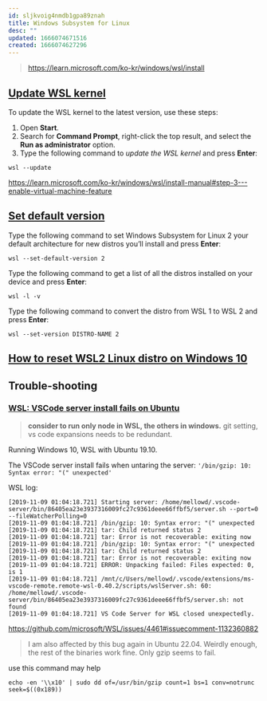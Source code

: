 ```yaml
---
id: sljkvoig4nmdb1gpa89znah
title: Windows Subsystem for Linux
desc: ""
updated: 1666074671516
created: 1666074627296
---
```


> https://learn.microsoft.com/ko-kr/windows/wsl/install

## [Update WSL kernel](https://pureinfotech.com/install-windows-subsystem-linux-2-windows-10/)

To update the WSL kernel to the latest version, use these steps:

1. Open **Start**.
2. Search for **Command Prompt**, right-click the top result, and select the **Run as administrator** option.
3. Type the following command to *update the WSL kernel* and press **Enter**:

```shell
wsl --update
```

https://learn.microsoft.com/ko-kr/windows/wsl/install-manual#step-3---enable-virtual-machine-feature

## [Set default version](https://pureinfotech.com/upgrade-wsl2-wsl1-windows-10/)

Type the following command to set Windows Subsystem for Linux 2 your default architecture for new distros you’ll install and press **Enter**:

```shell
wsl --set-default-version 2
```

Type the following command to get a list of all the distros installed on your device and press **Enter**:

```shell
wsl -l -v
```

Type the following command to convert the distro from WSL 1 to WSL 2 and press **Enter**:

```shell
wsl --set-version DISTRO-NAME 2
```

## [How to reset WSL2 Linux distro on Windows 10](https://pureinfotech.com/reset-wsl2-linux-distro-windows-10/)

## Trouble-shooting

### [WSL: VSCode server install fails on Ubuntu](https://github.com/microsoft/vscode-remote-release/issues/1856)

> **consider to run only node in WSL, the others in windows.**
> git setting, vs code expansions needs to be redundant.

Running Windows 10, WSL with Ubuntu 19.10.

The VSCode server install fails when untaring the server: `'/bin/gzip: 10: Syntax error: "(" unexpected'`

WSL log:

```shell
[2019-11-09 01:04:18.721] Starting server: /home/mellowd/.vscode-server/bin/86405ea23e3937316009fc27c9361deee66ffbf5/server.sh --port=0 --fileWatcherPolling=0
[2019-11-09 01:04:18.721] /bin/gzip: 10: Syntax error: "(" unexpected
[2019-11-09 01:04:18.721] tar: Child returned status 2
[2019-11-09 01:04:18.721] tar: Error is not recoverable: exiting now
[2019-11-09 01:04:18.721] /bin/gzip: 10: Syntax error: "(" unexpected
[2019-11-09 01:04:18.721] tar: Child returned status 2
[2019-11-09 01:04:18.721] tar: Error is not recoverable: exiting now
[2019-11-09 01:04:18.721] ERROR: Unpacking failed: Files expected: 0, is 1
[2019-11-09 01:04:18.721] /mnt/c/Users/mellowd/.vscode/extensions/ms-vscode-remote.remote-wsl-0.40.2/scripts/wslServer.sh: 60: /home/mellowd/.vscode-server/bin/86405ea23e3937316009fc27c9361deee66ffbf5/server.sh: not found
[2019-11-09 01:04:18.721] VS Code Server for WSL closed unexpectedly.
```

https://github.com/microsoft/WSL/issues/4461#issuecomment-1132360882

> I am also affected by this bug again in Ubuntu 22.04. Weirdly enough, the rest of the binaries work fine. Only gzip seems to fail.

use this command may help

```shell
echo -en '\\x10' | sudo dd of=/usr/bin/gzip count=1 bs=1 conv=notrunc seek=$((0x189))
```

